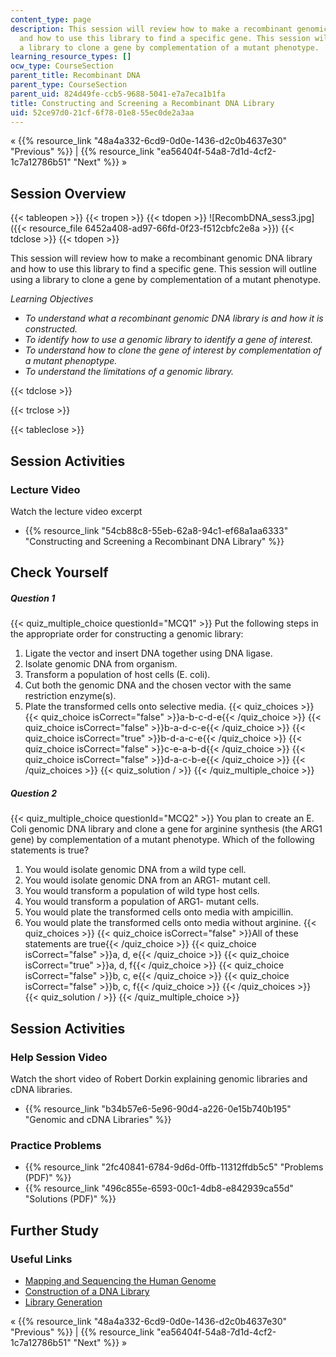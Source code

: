 ```yaml
---
content_type: page
description: This session will review how to make a recombinant genomic DNA library
  and how to use this library to find a specific gene. This session will outline using
  a library to clone a gene by complementation of a mutant phenotype.
learning_resource_types: []
ocw_type: CourseSection
parent_title: Recombinant DNA
parent_type: CourseSection
parent_uid: 824d49fe-ccb5-9688-5041-e7a7eca1b1fa
title: Constructing and Screening a Recombinant DNA Library
uid: 52ce97d0-21cf-6f78-01e8-55ec0de2a3aa
---
```


« {{% resource_link "48a4a332-6cd9-0d0e-1436-d2c0b4637e30" "Previous" %}} | {{% resource_link "ea56404f-54a8-7d1d-4cf2-1c7a12786b51" "Next" %}} »

Session Overview
----------------

{{< tableopen >}}
{{< tropen >}}
{{< tdopen >}}
![RecombDNA_sess3.jpg]({{< resource_file 6452a408-ad97-66fd-0f23-f512cbfc2e8a >}})
{{< tdclose >}}
{{< tdopen >}}


This session will review how to make a recombinant genomic DNA library and how to use this library to find a specific gene. This session will outline using a library to clone a gene by complementation of a mutant phenotype.

_Learning Objectives_

*   _To understand what a recombinant genomic DNA library is and how it is constructed._
*   _To identify how to use a genomic library to identify a gene of interest._
*   _To understand how to clone the gene of interest by complementation of a mutant phenoptype._
*   _To understand the limitations of a genomic library._


{{< tdclose >}}

{{< trclose >}}

{{< tableclose >}}

Session Activities
------------------

### Lecture Video

Watch the lecture video excerpt

*   {{% resource_link "54cb88c8-55eb-62a8-94c1-ef68a1aa6333" "Constructing and Screening a Recombinant DNA Library" %}}

Check Yourself
--------------

##### Question 1
 {{< quiz_multiple_choice questionId="MCQ1" >}} Put the following steps in the appropriate order for constructing a genomic library:

1.  Ligate the vector and insert DNA together using DNA ligase.
2.  Isolate genomic DNA from organism.
3.  Transform a population of host cells (E. coli).
4.  Cut both the genomic DNA and the chosen vector with the same restriction enzyme(s).
5.  Plate the transformed cells onto selective media. {{< quiz_choices >}} {{< quiz_choice isCorrect="false" >}}a-b-c-d-e{{< /quiz_choice >}} {{< quiz_choice isCorrect="false" >}}b-a-d-c-e{{< /quiz_choice >}} {{< quiz_choice isCorrect="true" >}}b-d-a-c-e{{< /quiz_choice >}} {{< quiz_choice isCorrect="false" >}}c-e-a-b-d{{< /quiz_choice >}} {{< quiz_choice isCorrect="false" >}}d-a-c-b-e{{< /quiz_choice >}} {{< /quiz_choices >}} {{< quiz_solution / >}} {{< /quiz_multiple_choice >}}
##### Question 2
 {{< quiz_multiple_choice questionId="MCQ2" >}} You plan to create an E. Coli genomic DNA library and clone a gene for arginine synthesis (the ARG1 gene) by complementation of a mutant phenotype. Which of the following statements is true?

1.  You would isolate genomic DNA from a wild type cell.
2.  You would isolate genomic DNA from an ARG1- mutant cell.
3.  You would transform a population of wild type host cells.
4.  You would transform a population of ARG1- mutant cells.
5.  You would plate the transformed cells onto media with ampicillin.
6.  You would plate the transformed cells onto media without arginine. {{< quiz_choices >}} {{< quiz_choice isCorrect="false" >}}All of these statements are true{{< /quiz_choice >}} {{< quiz_choice isCorrect="false" >}}a, d, e{{< /quiz_choice >}} {{< quiz_choice isCorrect="true" >}}a, d, f{{< /quiz_choice >}} {{< quiz_choice isCorrect="false" >}}b, c, e{{< /quiz_choice >}} {{< quiz_choice isCorrect="false" >}}b, c, f{{< /quiz_choice >}} {{< /quiz_choices >}} {{< quiz_solution / >}} {{< /quiz_multiple_choice >}}

Session Activities
------------------

### Help Session Video

Watch the short video of Robert Dorkin explaining genomic libraries and cDNA libraries.

*   {{% resource_link "b34b57e6-5e96-90d4-a226-0e15b740b195" "Genomic and cDNA Libraries" %}}

### Practice Problems

*   {{% resource_link "2fc40841-6784-9d6d-0ffb-11312ffdb5c5" "Problems (PDF)" %}}
*   {{% resource_link "496c855e-6593-00c1-4db8-e842939ca55d" "Solutions (PDF)" %}}

Further Study
-------------

### Useful Links

*   [Mapping and Sequencing the Human Genome](http://www.ornl.gov/sci/techresources/Human_Genome/publicat/primer/prim2.html)
*   [Construction of a DNA Library](http://www.sumanasinc.com/webcontent/animations/content/dnalibrary.html)
*   [Library Generation](http://openwetware.org/wiki/Library_Generation)

« {{% resource_link "48a4a332-6cd9-0d0e-1436-d2c0b4637e30" "Previous" %}} | {{% resource_link "ea56404f-54a8-7d1d-4cf2-1c7a12786b51" "Next" %}} »